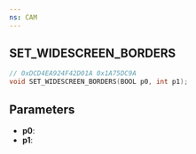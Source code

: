 ```yaml
---
ns: CAM
---
```

## SET_WIDESCREEN_BORDERS

```c
// 0xDCD4EA924F42D01A 0x1A75DC9A
void SET_WIDESCREEN_BORDERS(BOOL p0, int p1);
```


## Parameters
* **p0**: 
* **p1**: 

